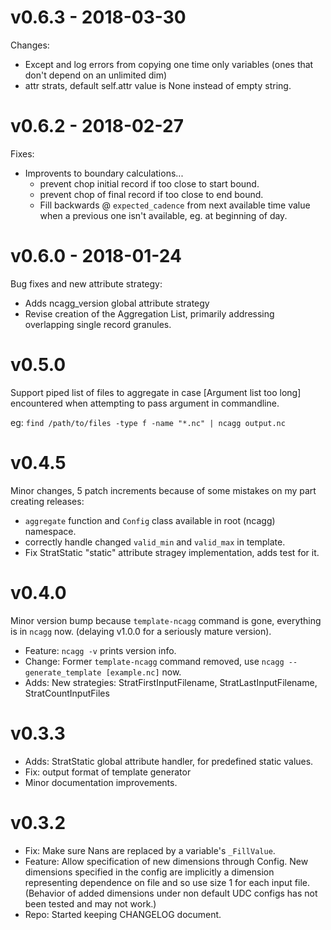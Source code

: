 # v0.6.3 - 2018-03-30

Changes:
 - Except and log errors from copying one time only variables
    (ones that don't depend on an unlimited dim)
 - attr strats, default self.attr value is None instead of
    empty string.

# v0.6.2 - 2018-02-27

Fixes:
 - Improvents to boundary calculations...
    - prevent chop initial record if too close to start bound.
    - prevent chop of final record if too close to end bound.
    - Fill backwards @ `expected_cadence` from next available
        time value when a previous one isn't available, eg. at
        beginning of day.

# v0.6.0 - 2018-01-24

Bug fixes and new attribute strategy:

 - Adds ncagg_version global attribute strategy
 - Revise creation of the Aggregation List, primarily addressing overlapping
    single record granules.

# v0.5.0

Support piped list of files to aggregate in case [Argument list too long] encountered
when attempting to pass argument in commandline.

eg: `find /path/to/files -type f -name "*.nc" | ncagg output.nc`

# v0.4.5

Minor changes, 5 patch increments because of some mistakes on my part creating releases:

- `aggregate` function and `Config` class available in root (ncagg) namespace.
- correctly handle changed `valid_min` and `valid_max` in template.
- Fix StratStatic "static" attribute stragey implementation, adds test for it.

# v0.4.0

Minor version bump because `template-ncagg` command is gone, everything
is in `ncagg` now. (delaying v1.0.0 for a seriously mature version).

- Feature: `ncagg -v` prints version info.
- Change: Former `template-ncagg` command removed, use `ncagg --generate_template [example.nc]` now.
- Adds: New strategies: StratFirstInputFilename, StratLastInputFilename, StratCountInputFiles


# v0.3.3

- Adds: StratStatic global attribute handler, for predefined static values.
- Fix: output format of template generator
- Minor documentation improvements.


# v0.3.2

- Fix: Make sure Nans are replaced by a variable's `_FillValue`.
- Feature: Allow specification of new dimensions through Config.
    New dimensions specified in the config are implicitly a dimension
    representing dependence on file and so use size 1 for each input 
    file. (Behavior of added dimensions under non default UDC configs
    has not been tested and may not work.)
- Repo: Started keeping CHANGELOG document.
